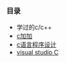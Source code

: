 ### 目录
- 学过的c/c++
- [c加加](https://github.com/foreverlz1111/clang/tree/main/c%2B%2B)
- [c语言程序设计](https://github.com/foreverlz1111/clang/tree/main/c%E8%AF%AD%E8%A8%80%E7%A8%8B%E5%BA%8F%E8%AE%BE%E8%AE%A1)
- [visual studio C](https://github.com/foreverlz1111/clang/tree/main/vstest)
